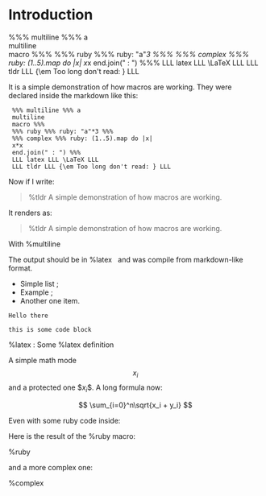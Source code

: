 # Introduction

%%% multiline %%% a  
multiline  
macro %%%
%%% ruby %%% ruby: "a"*3 %%%
%%% complex %%% ruby: (1..5).map do |x| 
x*x 
end.join(" : ") %%%
LLL latex LLL \LaTeX LLL
LLL tldr LLL {\em Too long don't read: } LLL

It is a simple demonstration of how macros are working.
They were declared inside the markdown like this:

     %%% multiline %%% a  
     multiline  
     macro %%%
     %%% ruby %%% ruby: "a"*3 %%%
     %%% complex %%% ruby: (1..5).map do |x| 
     x*x 
     end.join(" : ") %%%
     LLL latex LLL \LaTeX LLL
     LLL tldr LLL {\em Too long don't read: } LLL


Now if I write:

> \%tldr A simple demonstration of how macros are working.

It renders as:

> %tldr A simple demonstration of how macros are working.

With %multiline

The output should be in %latex &nbsp; and 
was compile from markdown-like format.

- Simple list ;
- Example ;
- Another one item.

~~~~~
Hello there

this is some code block
~~~~~

%latex
: Some %latex definition

A simple math mode $$x_i$$ and a protected one \$$x_i\$$.
A long formula now:

$$ \sum_{i=0}^n\sqrt{x_i + y_i} $$

Even with some ruby code inside:

Here is the result of the \%ruby macro:

%ruby

and a more complex one:

%complex
